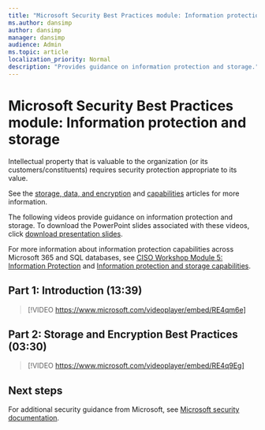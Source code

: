 ```yaml
---
title: "Microsoft Security Best Practices module: Information protection and storages"
ms.author: dansimp
author: dansimp
manager: dansimp
audience: Admin
ms.topic: article
localization_priority: Normal
description: "Provides guidance on information protection and storage."
---
```


# Microsoft Security Best Practices module: Information protection and storage
Intellectual property that is valuable to the organization (or its customers/constituents) requires security protection appropriate to its value.

See the [storage, data, and encryption](https://docs.microsoft.com/azure/architecture/framework/security/storage-data-encryption) and [capabilities](#information-protection-and-storage-capabilities.md) articles for more information.

The following videos provide guidance on information protection and storage. To download the PowerPoint slides associated with these videos, click [download presentation slides](https://docs.microsoft.com/microsoft-365/downloads/security-compass-presentation.pptx).

For more information about information protection capabilities across Microsoft 365 and SQL databases, see [CISO Workshop Module 5: Information Protection](/security/ciso-workshop/ciso-workshop-module-5) and [Information protection and storage capabilities](information-protection-and-storage-capabilities.md). 

## Part 1: Introduction (13:39)
> [!VIDEO https://www.microsoft.com/videoplayer/embed/RE4qm6e]

## Part 2: Storage and Encryption Best Practices (03:30)
> [!VIDEO https://www.microsoft.com/videoplayer/embed/RE4q9Eg]

## Next steps
For additional security guidance from Microsoft, see [Microsoft security documentation](https://docs.microsoft.com/security/).